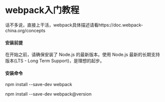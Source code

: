 # webpack入门教程
话不多说，直接上干活，webpack具体描述请看https://doc.webpack-china.org/concepts
#### 安装前提
在开始之前，请确保安装了 Node.js 的最新版本。使用 Node.js 最新的长期支持版本(LTS - Long Term Support)，是理想的起步。
#### 安装命令
npm install --save-dev webpack

npm install --save-dev webpack@version
